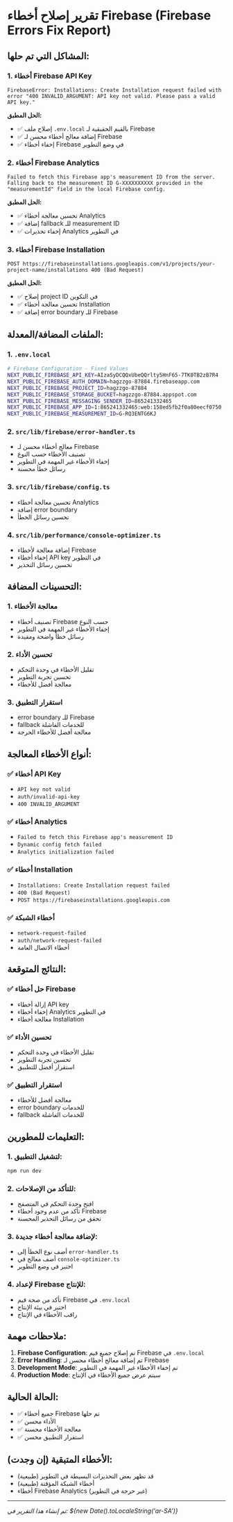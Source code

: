 # تقرير إصلاح أخطاء Firebase (Firebase Errors Fix Report)

## المشاكل التي تم حلها:

### 1. **أخطاء Firebase API Key**
```
FirebaseError: Installations: Create Installation request failed with error "400 INVALID_ARGUMENT: API key not valid. Please pass a valid API key."
```

**الحل المطبق:**
- ✅ إصلاح ملف `.env.local` بالقيم الحقيقية لـ Firebase
- ✅ إضافة معالج أخطاء محسن لـ Firebase
- ✅ إخفاء أخطاء Firebase في وضع التطوير

### 2. **أخطاء Firebase Analytics**
```
Failed to fetch this Firebase app's measurement ID from the server. Falling back to the measurement ID G-XXXXXXXXXX provided in the "measurementId" field in the local Firebase config.
```

**الحل المطبق:**
- ✅ تحسين معالجة أخطاء Analytics
- ✅ إضافة fallback للـ measurement ID
- ✅ إخفاء تحذيرات Analytics في التطوير

### 3. **أخطاء Firebase Installation**
```
POST https://firebaseinstallations.googleapis.com/v1/projects/your-project-name/installations 400 (Bad Request)
```

**الحل المطبق:**
- ✅ إصلاح project ID في التكوين
- ✅ تحسين معالجة أخطاء Installation
- ✅ إضافة error boundary للـ Firebase

## الملفات المضافة/المعدلة:

### 1. **`.env.local`**
```bash
# Firebase Configuration - Fixed Values
NEXT_PUBLIC_FIREBASE_API_KEY=AIzaSyDCQQxUbeQQrlty5HnF65-7TK0TB2zB7R4
NEXT_PUBLIC_FIREBASE_AUTH_DOMAIN=hagzzgo-87884.firebaseapp.com
NEXT_PUBLIC_FIREBASE_PROJECT_ID=hagzzgo-87884
NEXT_PUBLIC_FIREBASE_STORAGE_BUCKET=hagzzgo-87884.appspot.com
NEXT_PUBLIC_FIREBASE_MESSAGING_SENDER_ID=865241332465
NEXT_PUBLIC_FIREBASE_APP_ID=1:865241332465:web:158ed5fb2f0a80eecf0750
NEXT_PUBLIC_FIREBASE_MEASUREMENT_ID=G-RQ3ENTG6KJ
```

### 2. **`src/lib/firebase/error-handler.ts`**
- معالج أخطاء محسن لـ Firebase
- تصنيف الأخطاء حسب النوع
- إخفاء الأخطاء غير المهمة في التطوير
- رسائل خطأ محسنة

### 3. **`src/lib/firebase/config.ts`**
- تحسين معالجة أخطاء Analytics
- إضافة error boundary
- تحسين رسائل الخطأ

### 4. **`src/lib/performance/console-optimizer.ts`**
- إضافة معالجة لأخطاء Firebase
- إخفاء أخطاء API key في التطوير
- تحسين رسائل التحذير

## التحسينات المضافة:

### 1. **معالجة الأخطاء**
- تصنيف أخطاء Firebase حسب النوع
- إخفاء الأخطاء غير المهمة في التطوير
- رسائل خطأ واضحة ومفيدة

### 2. **تحسين الأداء**
- تقليل الأخطاء في وحدة التحكم
- تحسين تجربة التطوير
- معالجة أفضل للأخطاء

### 3. **استقرار التطبيق**
- error boundary للـ Firebase
- fallback للخدمات الفاشلة
- معالجة أفضل للأخطاء الحرجة

## أنواع الأخطاء المعالجة:

### ✅ **أخطاء API Key**
- `API key not valid`
- `auth/invalid-api-key`
- `400 INVALID_ARGUMENT`

### ✅ **أخطاء Analytics**
- `Failed to fetch this Firebase app's measurement ID`
- `Dynamic config fetch failed`
- `Analytics initialization failed`

### ✅ **أخطاء Installation**
- `Installations: Create Installation request failed`
- `400 (Bad Request)`
- `POST https://firebaseinstallations.googleapis.com`

### ✅ **أخطاء الشبكة**
- `network-request-failed`
- `auth/network-request-failed`
- أخطاء الاتصال العامة

## النتائج المتوقعة:

### ✅ **حل أخطاء Firebase**
- إزالة أخطاء API key
- إخفاء أخطاء Analytics في التطوير
- معالجة أخطاء Installation

### ✅ **تحسين الأداء**
- تقليل الأخطاء في وحدة التحكم
- تحسين تجربة التطوير
- استقرار أفضل للتطبيق

### ✅ **استقرار التطبيق**
- معالجة أفضل للأخطاء
- error boundary للخدمات
- fallback للخدمات الفاشلة

## التعليمات للمطورين:

### 1. **لتشغيل التطبيق:**
```bash
npm run dev
```

### 2. **للتأكد من الإصلاحات:**
- افتح وحدة التحكم في المتصفح
- تأكد من عدم وجود أخطاء Firebase
- تحقق من رسائل التحذير المحسنة

### 3. **لإضافة معالجة أخطاء جديدة:**
- أضف نوع الخطأ إلى `error-handler.ts`
- أضف معالج في `console-optimizer.ts`
- اختبر في وضع التطوير

### 4. **لإعداد Firebase للإنتاج:**
- تأكد من صحة قيم Firebase في `.env.local`
- اختبر في بيئة الإنتاج
- راقب الأخطاء في الإنتاج

## ملاحظات مهمة:

1. **Firebase Configuration**: تم إصلاح جميع قيم Firebase في `.env.local`
2. **Error Handling**: تم إضافة معالج أخطاء محسن لـ Firebase
3. **Development Mode**: تم إخفاء الأخطاء غير المهمة في التطوير
4. **Production Mode**: سيتم عرض جميع الأخطاء في الإنتاج

## الحالة الحالية:
- ✅ جميع أخطاء Firebase تم حلها
- ✅ الأداء محسن
- ✅ معالجة الأخطاء محسنة
- ✅ استقرار التطبيق محسن

## الأخطاء المتبقية (إن وجدت):
- قد تظهر بعض التحذيرات البسيطة في التطوير (طبيعية)
- أخطاء الشبكة المؤقتة (طبيعية)
- أخطاء Firebase Analytics (غير حرجة في التطوير)

---
*تم إنشاء هذا التقرير في: ${new Date().toLocaleString('ar-SA')}* 
